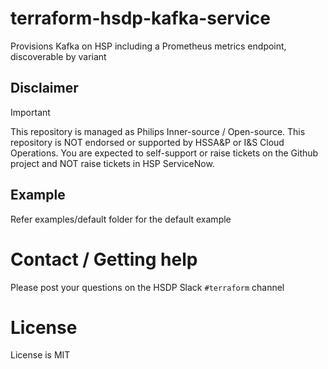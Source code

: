 # terraform-hsdp-kafka-service

Provisions  Kafka on HSP including a Prometheus metrics endpoint, discoverable by variant

## Disclaimer

> [!Important]
> This repository is managed as Philips Inner-source / Open-source.
> This repository is NOT endorsed or supported by HSSA&P or I&S Cloud Operations.
> You are expected to self-support or raise tickets on the Github project and NOT raise tickets in HSP ServiceNow.

## Example

Refer examples/default folder for the default example

# Contact / Getting help

Please post your questions on the HSDP Slack `#terraform` channel

# License

License is MIT
